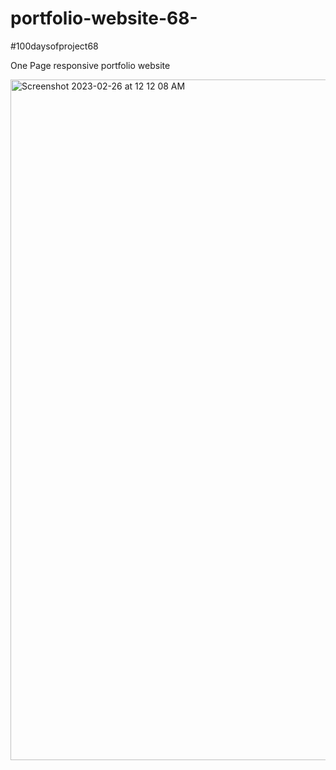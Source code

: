 # portfolio-website-68-
#100daysofproject68

One Page responsive portfolio website


<img width="1089" alt="Screenshot 2023-02-26 at 12 12 08 AM" src="https://user-images.githubusercontent.com/91402082/221399604-afecec8c-b03e-4c34-a5c0-598e03caa693.png">
